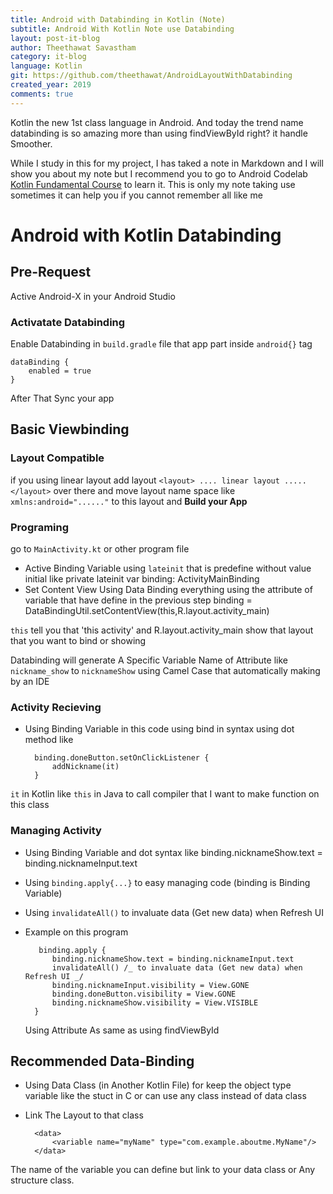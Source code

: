 ```yaml
---
title: Android with Databinding in Kotlin (Note)
subtitle: Android With Kotlin Note use Databinding
layout: post-it-blog
author: Theethawat Savastham
category: it-blog
language: Kotlin
git: https://github.com/theethawat/AndroidLayoutWithDatabinding
created_year: 2019
comments: true
---
```


Kotlin the new 1st class language in Android. And today the trend name databinding is so amazing more than using findViewById right? it handle Smoother.

While I study in this for my project, I has taked a note in Markdown and I will show you about my note but I recommend you to go to Android Codelab [Kotlin Fundamental Course](https://codelabs.developers.google.com/android-kotlin-fundamentals/) to learn it. This is only my note taking use sometimes it can help you if you cannot remember all like me

# Android with Kotlin Databinding

## Pre-Request

Active Android-X in your Android Studio

### Activatate Databinding

Enable Databinding in `build.gradle` file that app part inside `android{}` tag

    dataBinding {
        enabled = true
    }

After That Sync your app

## Basic Viewbinding

### Layout Compatible

if you using linear layout add layout `<layout> .... linear layout ..... </layout>` over there
and move layout name space like `xmlns:android="......"` to this layout and <b>Build your App</b>

### Programing

go to `MainActivity.kt` or other program file

- Active Binding Variable using `lateinit` that is predefine without value initial like
  private lateinit var binding: ActivityMainBinding
- Set Content View Using Data Binding everything using the attribute of variable that have define in the previous step
  binding = DataBindingUtil.setContentView(this,R.layout.activity_main)

`this` tell you that 'this activity' and R.layout.activity_main show that layout that you want to bind or showing

Databinding will generate A Specific Variable Name of Attribute like `nickname_show` to `nicknameShow` using Camel Case that
automatically making by an IDE

### Activity Recieving

- Using Binding Variable in this code using bind in syntax using dot method like

        binding.doneButton.setOnClickListener {
            addNickname(it)
        }

`it` in Kotlin like `this` in Java to call compiler that I want to make function on this class

### Managing Activity

- Using Binding Variable and dot syntax like
  binding.nicknameShow.text = binding.nicknameInput.text
- Using `binding.apply{...}` to easy managing code (binding is Binding Variable)
- Using `invalidateAll()` to invaluate data (Get new data) when Refresh UI
- Example on this program

         binding.apply {
            binding.nicknameShow.text = binding.nicknameInput.text
            invalidateAll() /_ to invaluate data (Get new data) when Refresh UI _/
            binding.nicknameInput.visibility = View.GONE
            binding.doneButton.visibility = View.GONE
            binding.nicknameShow.visibility = View.VISIBLE
        }

  Using Attribute As same as using findViewById

## Recommended Data-Binding

- Using Data Class (in Another Kotlin File) for keep the object type variable like the stuct in C or can use any class instead of data class
- Link The Layout to that class

        <data>
            <variable name="myName" type="com.example.aboutme.MyName"/>
        </data>

The name of the variable you can define but link to your data class or Any structure class.
